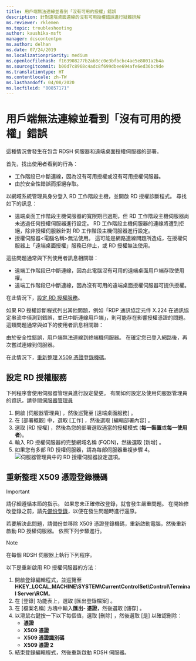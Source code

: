 ```yaml
---
title: 用戶端無法連線並看到「沒有可用的授權」錯誤
description: 針對遠端桌面連線的沒有可用授權錯誤進行疑難排解
ms.reviewer: rklemen
ms.topic: troubleshooting
author: kaushika-msft
manager: dcscontentpm
ms.author: delhan
ms.date: 07/24/2019
ms.localizationpriority: medium
ms.openlocfilehash: f163908277b2ab8cc0e3bfbcbc4ae5e8001a2b4a
ms.sourcegitcommit: b00d7c8968c4adc8f699dbee694afe6ed36bc9de
ms.translationtype: HT
ms.contentlocale: zh-TW
ms.lasthandoff: 04/08/2020
ms.locfileid: "80857171"
---
```

# <a name="clients-cant-connect-and-see-no-licenses-available-error"></a>用戶端無法連線並看到「沒有可用的授權」錯誤

這種情況會發生在包含 RDSH 伺服器和遠端桌面授權伺服器的部署。

首先，找出使用者看到的行為：

- 工作階段已中斷連線，因為沒有可用授權或沒有可用授權伺服器。
- 由於安全性錯誤而拒絕存取。

以網域系統管理員身分登入 RD 工作階段主機，並開啟 RD 授權診斷程式。 尋找如下的訊息：

  - 遠端桌面工作階段主機伺服器的寬限期已過期，但 RD 工作階段主機伺服器尚未透過任何授權伺服器進行設定。 RD 工作階段主機伺服器的連線將遭到拒絕，除非授權伺服器針對 RD 工作階段主機伺服器進行設定。
  - 授權伺服器\<電腦名稱\>無法使用。 這可能是網路連線問題所造成，在授權伺服器上「遠端桌面授權」服務已停止，或 RD 授權無法使用。

這些問題通常與下列使用者訊息相關聯：

  - 遠端工作階段已中斷連線，因為此電腦沒有可用的遠端桌面用戶端存取使用權。
  - 遠端工作階段已中斷連線，因為沒有可用的遠端桌面授權伺服器可提供授權。

在此情況下，[設定 RD 授權服務](#configure-the-rd-licensing-service)。

如果 RD 授權診斷程式列出其他問題，例如「RDP 通訊協定元件 X.224 在通訊協定串流中偵測到錯誤，並已中斷連線用戶端」，則可能存在影響授權憑證的問題。 這類問題通常與如下的使用者訊息相關聯：

由於安全性錯誤，用戶端無法連線到終端機伺服器。 在確定您已登入網路後，再次嘗試連線到伺服器。

在此情況下，[重新整理 X509 憑證登錄機碼](#refresh-the-x509-certificate-registry-keys)。

## <a name="configure-the-rd-licensing-service"></a>設定 RD 授權服務

下列程序會使用伺服器管理員進行設定變更。 有關如何設定及使用伺服器管理員的資訊，請參閱[伺服器管理員](../../../administration/server-manager/server-manager.md)

1. 開啟 [伺服器管理員]  ，然後巡覽至 [遠端桌面服務]  。
2. 在 [部署概觀]  中，選取 [工作]  ，然後選取 [編輯部署內容]  。
3. 選取 [RD 授權]  ，然後為您的部署選取適當的授權模式 (**每一裝置**或**每一使用者**)。
4. 輸入 RD 授權伺服器的完整網域名稱 (FQDN)，然後選取 [新增]  。
5. 如果您有多部 RD 授權伺服器，請為每部伺服器重複步驟 4。 
    ![伺服器管理員中的 RD 授權伺服器設定選項。](../media/troubleshoot-remote-desktop-connections/RDLicensing_Configure.png)

## <a name="refresh-the-x509-certificate-registry-keys"></a>重新整理 X509 憑證登錄機碼

> [!IMPORTANT]  
> 請仔細遵循本節的指示。 如果您未正確修改登錄，就會發生嚴重問題。 在開始修改登錄之前，請先[備份登錄](https://support.microsoft.com/help/322756)，以便在發生問題時進行還原。

若要解決此問題，請備份並移除 X509 憑證登錄機碼，重新啟動電腦，然後重新啟動 RD 授權伺服器。 依照下列步驟進行。

> [!NOTE]
> 在每個 RDSH 伺服器上執行下列程序。

以下是重新啟用 RD 授權伺服器的方法：

1. 開啟登錄編輯程式，並巡覽至 **HKEY\_LOCAL\_MACHINE\\SYSTEM\\CurrentControlSet\\Control\\Terminal Server\\RCM**。
2. 在 [登錄] 功能表上，選取 [匯出登錄檔案]  。
3. 在 [檔案名稱]  方塊中輸入**匯出- 憑證**，然後選取 [儲存]  。
4. 以滑鼠右鍵按一下以下每個值，選取 [刪除]  ，然後選取 [是]  以確認刪除：  
      - **憑證**
      - **X509 憑證**
      - **X509 憑證識別碼**
      - **X509 憑證 2**
5. 結束登錄編輯程式，然後重新啟動 RDSH 伺服器。